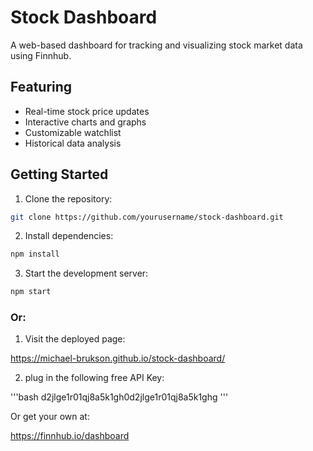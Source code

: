 # Stock Dashboard

A web-based dashboard for tracking and visualizing stock market data using Finnhub.

## Featuring

- Real-time stock price updates
- Interactive charts and graphs
- Customizable watchlist
- Historical data analysis

## Getting Started

1. Clone the repository:

```bash
git clone https://github.com/yourusername/stock-dashboard.git
```

2. Install dependencies:

```bash
npm install
```

3. Start the development server:

```bash
npm start
```

### Or:

1. Visit the deployed page:

https://michael-brukson.github.io/stock-dashboard/

2. plug in the following free API Key:

'''bash
d2jlge1r01qj8a5k1gh0d2jlge1r01qj8a5k1ghg
'''

Or get your own at:

https://finnhub.io/dashboard
